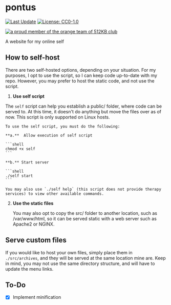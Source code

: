# pontus

[![Last Update](https://img.shields.io/badge/last_update-16_Dec_2024-blue)](https://git.pontusmail.org/aidan/pontus)
[![License: CC0-1.0](https://img.shields.io/badge/License-CC0_1.0-lightgrey.svg)](http://creativecommons.org/publicdomain/zero/1.0/)

[![a proud member of the orange team of 512KB club](https://512kb.club/assets/images/orange-team.svg)](https://512kb.club)

A website for my online self

## How to self-host

There are two self-hosted options, depending on your situation. For my purposes, I opt to use the script, so I can keep code up-to-date with my repo. However, you may prefer to host the static code, and not use the script.

1. **Use self script**

The `self` script can help you establish a public/ folder, where code can be served to. At this time, it doesn't do anything but move the files over as of now. This script is only supported on Linux hosts.

    To use the self script, you must do the following:

    **a.**  Allow execution of self script

    ```shell
    chmod +x self
    ```

    **b.** Start server

    ```shell
    ./self start
    ```

    You may also use `./self help` (this script does not provide therapy services) to view other available commands.

2. **Use the static files**

    You may also opt to copy the src/ folder to another location, such as /var/www/html, so it can be served static with a web server such as Apache2 or NGINX.

## Serve custom files

If you would like to host your own files, simply place them in `./src/archives`, and they will be served at the same location mine are. Keep in mind, you may not use the same directory structure, and will have to update the menu links.

## To-Do

- [X] Implement minification
